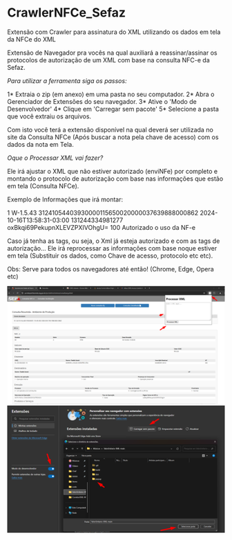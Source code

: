 # CrawlerNFCe_Sefaz
Extensão com Crawler para assinatura do XML utilizando os dados em tela da NFCe do XML

Extensão de Navegador pra vocês na qual auxiliará a reassinar/assinar os protocolos de autorização de um XML com base na consulta NFC-e da Sefaz.

*Para utilizar a ferramenta siga os passos:*

1* Extraia o zip (em anexo) em uma pasta no seu computador.
2* Abra o Gerenciador de Extensões do seu navegador.
3* Ative o 'Modo de Desenvolvedor'
4* Clique em 'Carregar sem pacote'
5* Selecione a pasta que você extraiu os arquivos.

Com isto você terá a extensão disponível na qual deverá ser utilizada no site da Consulta NFCe (Após buscar a nota pela chave de acesso) com os dados da nota em Tela.

*Oque o Processar XML vai fazer?*

Ele irá ajustar o XML que não estiver autorizado (enviNFe) por completo e montando o protocolo de autorização com base nas informações que estão em tela (Consulta NFCe).

Exemplo de Informações que irá montar:

<protNFe versao="4.00">
        <infProt Id="ID131244334981277">
            <tpAmb>1</tpAmb>
            <verAplic>W-1.5.43</verAplic>
            <chNFe>31241054403930000115650020000037639888000862</chNFe>
            <dhRecbto>2024-10-16T13:58:31-03:00</dhRecbto>
            <nProt>131244334981277</nProt>
            <digVal>oxBkqi69PekupnXLEVZPXIVOhgU=</digVal>
            <cStat>100</cStat>
            <xMotivo>Autorizado o uso da NF-e</xMotivo>
        </infProt>
    </protNFe>

Caso já tenha as tags, ou seja, o Xml já esteja autorizado e com as tags de autorização... Ele irá reprocessar as informações com base noque estiver em tela (Substituir os dados, como Chave de acesso, protocolo etc etc).


Obs: Serve para todos os navegadores até então! (Chrome, Edge, Opera etc) 

![alt text](image.png)
![alt text](image-1.png)
